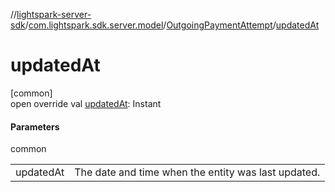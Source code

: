 //[lightspark-server-sdk](../../../index.md)/[com.lightspark.sdk.server.model](../index.md)/[OutgoingPaymentAttempt](index.md)/[updatedAt](updated-at.md)

# updatedAt

[common]\
open override val [updatedAt](updated-at.md): Instant

#### Parameters

common

| | |
|---|---|
| updatedAt | The date and time when the entity was last updated. |

